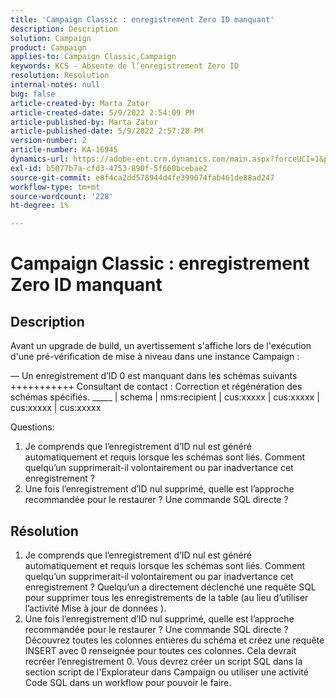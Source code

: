 ```yaml
---
title: 'Campaign Classic : enregistrement Zero ID manquant'
description: Description
solution: Campaign
product: Campaign
applies-to: Campaign Classic,Campaign
keywords: KCS - Absente de l’enregistrement Zero ID
resolution: Resolution
internal-notes: null
bug: false
article-created-by: Marta Zator
article-created-date: 5/9/2022 2:54:09 PM
article-published-by: Marta Zator
article-published-date: 5/9/2022 2:57:28 PM
version-number: 2
article-number: KA-16945
dynamics-url: https://adobe-ent.crm.dynamics.com/main.aspx?forceUCI=1&pagetype=entityrecord&etn=knowledgearticle&id=7692b4e0-a7cf-ec11-a7b5-0022480a8e40
exl-id: b5077b7a-cfd3-4753-890f-5f660bcebae2
source-git-commit: e8f4ca2dd578944d4fe399074fab461de88ad247
workflow-type: tm+mt
source-wordcount: '228'
ht-degree: 1%

---
```


# Campaign Classic : enregistrement Zero ID manquant

## Description


Avant un upgrade de build, un avertissement s&#39;affiche lors de l&#39;exécution d&#39;une pré-vérification de mise à niveau dans une instance Campaign :

— Un enregistrement d’ID 0 est manquant dans les schémas suivants +++++++++++ Consultant de contact : Correction et régénération des schémas spécifiés.
_____ | schema | nms:recipient | cus:xxxxx | cus:xxxxx | cus:xxxxx | cus:xxxxx            
            

Questions:

1. Je comprends que l’enregistrement d’ID nul est généré automatiquement et requis lorsque les schémas sont liés. Comment quelqu’un supprimerait-il volontairement ou par inadvertance cet enregistrement ?
2. Une fois l’enregistrement d’ID nul supprimé, quelle est l’approche recommandée pour le restaurer ? Une commande SQL directe ?



## Résolution


1. Je comprends que l’enregistrement d’ID nul est généré automatiquement et requis lorsque les schémas sont liés. Comment quelqu’un supprimerait-il volontairement ou par inadvertance cet enregistrement ? Quelqu’un a directement déclenché une requête SQL pour supprimer tous les enregistrements de la table (au lieu d’utiliser l’activité Mise à jour de données ).
2. Une fois l’enregistrement d’ID nul supprimé, quelle est l’approche recommandée pour le restaurer ? Une commande SQL directe ? Découvrez toutes les colonnes entières du schéma et créez une requête INSERT avec 0 renseignée pour toutes ces colonnes. Cela devrait recréer l’enregistrement 0. Vous devrez créer un script SQL dans la section script de l&#39;Explorateur dans Campaign ou utiliser une activité Code SQL dans un workflow pour pouvoir le faire.
